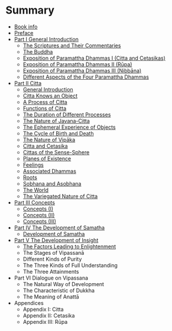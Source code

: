 # Summary

* [Book info](README.md)
* [Preface](preface.md)
* [Part I General Introduction](part_1.md)
   * [The Scriptures and Their Commentaries](the_scriptures_and_their_commentaries_1.md)
   * [The Buddha](the_buddha.md)
   * [Exposition of Paramattha Dhammas I (Citta and Cetasikas)](exposition_of_paramattha_dhammas_i_citta_and_cetasikas.md)
   * [Exposition of Paramattha Dhammas II (Rūpa)](exposition_of_paramattha_dhammas_ii_rupa.md)
   * [Exposition of Paramattha Dhammas III (Nibbāna)](exposition_of_paramattha_dhammas_iii_nibbana.md)
   * [Different Aspects of the Four Paramattha Dhammas](different_aspects_of_the_four_paramattha_dhammas.md)
* [Part II Citta](part_ii_citta.md)
   * [General Introduction](general_introduction.md)
   * [Citta Knows an Object](citta_knows_an_object.md)
   * [A Process of Citta](a_process_of_citta.md)
   * [Functions of Citta](functions_of_citta.md)
   * [The Duration of Different Processes](the_duration_of_different_processes.md)
   * [The Nature of Javana-Citta](the_nature_of_javana-citta.md)
   * [The Ephemeral Experience of Objects](the_ephemeral_experience_of_objects.md)
   * [The Cycle of Birth and Death](the_cycle_of_birth_and_death.md)
   * [The Nature of Vipāka](the_nature_of_vipaka.md)
   * [Citta and Cetasika](citta_and_cetasika.md)
   * [Cittas of the Sense-Sphere](cittas_of_the_sense-sphere.md)
   * [Planes of Existence](planes_of_existence.md)
   * [Feelings](feelings.md)
   * [Associated Dhammas](associated_dhammas.md)
   * [Roots](roots.md)
   * [Sobhana and Asobhana](sobhana_and_asobhana.md)
   * [The World](the_world.md)
   * [The Variegated Nature of Citta](the_variegated_nature_of_citta.md)
* [Part III Concepts](part_iii_concepts.md)
   * [Concepts (I)](concepts_i.md)
   * [Concepts (II)](concepts_ii.md)
   * [Concepts (III)](concepts_iii.md)
* [Part IV The Development of Samatha](part_iv_the_development_of_samatha.md)
   * [Development of Samatha](development_of_samatha.md)
* [Part V The Development of Insight](part_v_the_development_of_insight.md)
   * [The Factors Leading to Enlightenment](the_factors_leading_to_enlightenment.md)
   * The Stages of Vipassanā
   * Different Kinds of Purity
   * The Three Kinds of Full Understanding
   * The Three Attainments
* Part VI Dialogue on Vipassana
   * The Natural Way of Development
   * The Characteristic of Dukkha
   * The Meaning of Anattā
* Appendices
   * Appendix I: Citta
   * Appendix II: Cetasika
   * Appendix III: Rūpa

